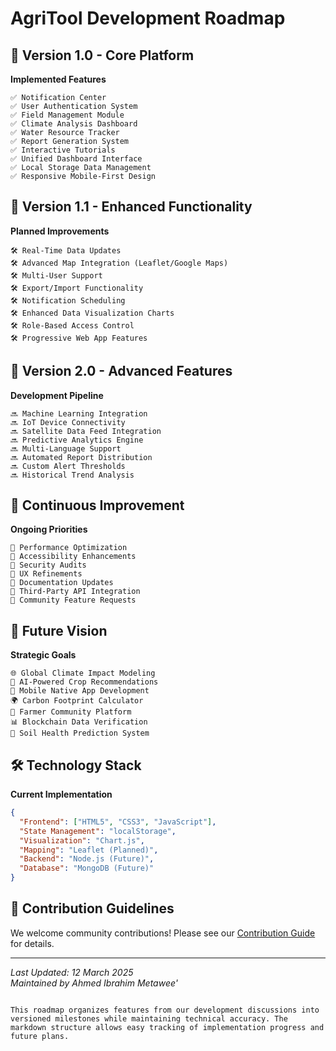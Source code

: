# AgriTool Development Roadmap

## 🌱 Version 1.0 - Core Platform
**Implemented Features**
```
✅ Notification Center  
✅ User Authentication System  
✅ Field Management Module  
✅ Climate Analysis Dashboard  
✅ Water Resource Tracker  
✅ Report Generation System  
✅ Interactive Tutorials  
✅ Unified Dashboard Interface  
✅ Local Storage Data Management  
✅ Responsive Mobile-First Design
```

## 🚀 Version 1.1 - Enhanced Functionality
**Planned Improvements**
```
🛠 Real-Time Data Updates  
🛠 Advanced Map Integration (Leaflet/Google Maps)  
🛠 Multi-User Support  
🛠 Export/Import Functionality  
🛠 Notification Scheduling  
🛠 Enhanced Data Visualization Charts  
🛠 Role-Based Access Control  
🛠 Progressive Web App Features
```

## 🌟 Version 2.0 - Advanced Features
**Development Pipeline**
```
🔜 Machine Learning Integration  
🔜 IoT Device Connectivity  
🔜 Satellite Data Feed Integration  
🔜 Predictive Analytics Engine  
🔜 Multi-Language Support  
🔜 Automated Report Distribution  
🔜 Custom Alert Thresholds  
🔜 Historical Trend Analysis
```

## 🔄 Continuous Improvement
**Ongoing Priorities**
```
🔄 Performance Optimization  
🔄 Accessibility Enhancements  
🔄 Security Audits  
🔄 UX Refinements  
🔄 Documentation Updates  
🔄 Third-Party API Integration  
🔄 Community Feature Requests
```

## 📅 Future Vision
**Strategic Goals**
```
🌐 Global Climate Impact Modeling  
🤖 AI-Powered Crop Recommendations  
📱 Mobile Native App Development  
🌍 Carbon Footprint Calculator  
🤝 Farmer Community Platform  
📊 Blockchain Data Verification  
🧪 Soil Health Prediction System
```

## 🛠 Technology Stack
**Current Implementation**
```json
{
  "Frontend": ["HTML5", "CSS3", "JavaScript"],
  "State Management": "localStorage",
  "Visualization": "Chart.js",
  "Mapping": "Leaflet (Planned)",
  "Backend": "Node.js (Future)",
  "Database": "MongoDB (Future)"
}
```

## 🤝 Contribution Guidelines
We welcome community contributions! Please see our [Contribution Guide](CONTRIBUTING.md) for details.

---

*Last Updated: 12 March 2025*  
*Maintained by Ahmed Ibrahim Metawee'*  
``` 

This roadmap organizes features from our development discussions into versioned milestones while maintaining technical accuracy. The markdown structure allows easy tracking of implementation progress and future plans.